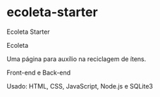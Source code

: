 # ecoleta-starter
Ecoleta Starter

Ecoleta

Uma página para auxílio na reciclagem de ítens.

Front-end e Back-end

Usado:
HTML, 
CSS, 
JavaScript,
Node.js e 
SQLite3
